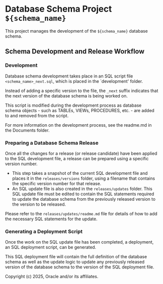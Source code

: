 # Database Schema Project `${schema_name}`

This project manages the development of the `${schema_name}` database schema.

## Schema Development and Release Workflow

### Development

Database schema development takes place in an SQL script file `<schema_name>_next.sql`, which is placed in the `development' folder.

Instead of adding a specific version to the file, the `_next` suffix indicates that the next version of the database schema is being worked on.

This script is modified during the development process as database schema objects - such as TABLEs, VIEWs, PROCEDURES, etc. - are added to and removed from the script.

For more information on the development process, see the readme.md in the Documents folder.

### Preparing a Database Schema Release

Once all the changes for a release (or release candidate) have been applied to the SQL development file, a release can be prepared using a specific version number.

- This step takes a snapshot of the current SQL development file and places it in the `releases/versions` folder, using a filename that contains the specific version number for that release.
- An SQL update file is also created in the `releases/updates` folder. This SQL update file must be edited to contain the SQL statements required to update the database schema from the previously released version to the version to be released.

Please refer to the `releases/updates/readme.md` file for details of how to add the necessary SQL statements for the update.

### Generating a Deployment Script

Once the work on the SQL update file has been completed, a deployment, an SQL deployment script, can be generated.

This SQL deployment file will contain the full definition of the database schema as well as the update logic to update any previously released version of the database schema to the version of the SQL deployment file.

Copyright (c) 2025, Oracle and/or its affiliates.
